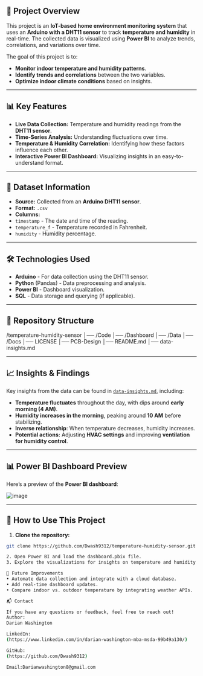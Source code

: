 ## 📌 Project Overview
This project is an **IoT-based home environment monitoring system** that uses an **Arduino with a DHT11 sensor** to track **temperature and humidity** in real-time. The collected data is visualized using **Power BI** to analyze trends, correlations, and variations over time.

The goal of this project is to:
- **Monitor indoor temperature and humidity patterns**.
- **Identify trends and correlations** between the two variables.
- **Optimize indoor climate conditions** based on insights.

---

## 📊 Key Features
- **Live Data Collection:** Temperature and humidity readings from the **DHT11 sensor**.
- **Time-Series Analysis:** Understanding fluctuations over time.
- **Temperature & Humidity Correlation:** Identifying how these factors influence each other.
- **Interactive Power BI Dashboard:** Visualizing insights in an easy-to-understand format.

---

## 📁 Dataset Information
- **Source:** Collected from an **Arduino DHT11 sensor**.
- **Format:** `.csv`
- **Columns:**
- `timestamp` - The date and time of the reading.
- `temperature_f` - Temperature recorded in Fahrenheit.
- `humidity` - Humidity percentage.

---

## 🛠 Technologies Used
- **Arduino** - For data collection using the DHT11 sensor.
- **Python** (Pandas) - Data preprocessing and analysis.
- **Power BI** - Dashboard visualization.
- **SQL** - Data storage and querying (if applicable).


---

## 📂 Repository Structure

/temperature-humidity-sensor
│── /Code 
│── /Dashboard
│── /Data 
│── /Docs 
│── LICENSE 
│── PCB-Design 
│── README.md
│── data-insights.md 

---

## 📈 Insights & Findings
Key insights from the data can be found in [`data-insights.md`](data-insights.md), including:
- **Temperature fluctuates** throughout the day, with dips around **early morning (4 AM)**.
- **Humidity increases in the morning**, peaking around **10 AM** before stabilizing.
- **Inverse relationship**: When temperature decreases, humidity increases.
- **Potential actions:** Adjusting **HVAC settings** and improving **ventilation for humidity control**.

---

## 📊 Power BI Dashboard Preview
Here’s a preview of the **Power BI dashboard**:

![image](https://github.com/user-attachments/assets/8838fee1-4c1b-4ef1-b14f-09579a8d1f2b)


---

## 📖 How to Use This Project
1. **Clone the repository:**
```sh
git clone https://github.com/Dwash9312/temperature-humidity-sensor.git

2. Open Power BI and load the dashboard.pbix file.
3. Explore the visualizations for insights on temperature and humidity trends.

🚀 Future Improvements
• Automate data collection and integrate with a cloud database.
• Add real-time dashboard updates.
• Compare indoor vs. outdoor temperature by integrating weather APIs.

📬 Contact

If you have any questions or feedback, feel free to reach out!
Author:
Darian Washington

LinkedIn:
(https://www.linkedin.com/in/darian-washington-mba-msda-99b49a130/)

GitHub:
(https://github.com/Dwash9312)

Email:Darianwashington8@gmail.com

